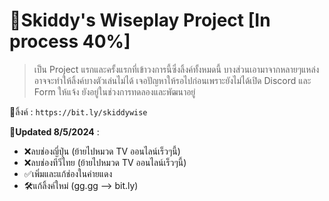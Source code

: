 # 🌸Skiddy's Wiseplay Project [In process 40%]
> เป็น Project แรกและครั้งแรกที่เข้าวงการนี้ซึ่งลิ้งค์ทั้งหมดนี้ บางส่วนเอามาจากหลายๆแหล่ง อาจจะทำให้ลิ้งค์บางตัวเล่นไม่ได้
> เจอปัญหาให้รอไปก่อนเพราะยังไม่ได้เปิด Discord และ Form ให้แจ้ง
> ยังอยู่ในช่วงการทดลองและพัฒนาอยู่

🌼ลิ้งค์ : `https://bit.ly/skiddywise`

**🍄Updated 8/5/2024** :
- ❌ลบช่องญี่ปุ่น (ย้ายไปหมวด TV ออนไลน์เร็วๆนี้)
- ❌ลบช่องทีวีไทย (ย้ายไปหมวด TV ออนไลน์เร็วๆนี้)
- ✅เพิ่มและแก้ช่องในค่ายแดง
- 🛠️แก้ลิ้งค์ใหม่ (gg.gg --> bit.ly)